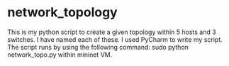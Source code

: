 # network_topology
This is my python script to create a given topology within 5 hosts and 3 switches. I have named each of these. I used PyCharm to write my script. The script runs by using the following  command: sudo python network_topo.py within mininet VM.
